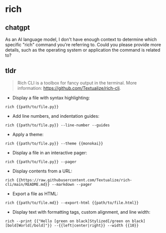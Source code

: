 # rich 
## chatgpt 
As an AI language model, I don't have enough context to determine which specific "rich" command you're referring to. Could you please provide more details, such as the operating system or application the command is related to? 

## tldr 
 
> Rich CLI is a toolbox for fancy output in the terminal.
> More information: <https://github.com/Textualize/rich-cli>.

- Display a file with syntax highlighting:

`rich {{path/to/file.py}}`

- Add line numbers, and indentation guides:

`rich {{path/to/file.py}} --line-number --guides`

- Apply a theme:

`rich {{path/to/file.py}} --theme {{monokai}}`

- Display a file in an interactive pager:

`rich {{path/to/file.py}} --pager`

- Display contents from a URL:

`rich {{https://raw.githubusercontent.com/Textualize/rich-cli/main/README.md}} --markdown --pager`

- Export a file as HTML:

`rich {{path/to/file.md}} --export-html {{path/to/file.html}}`

- Display text with formatting tags, custom alignment, and line width:

`rich --print {{"Hello [green on black]Stylized[/green on black] [bold]World[/bold]"}} --{{left|center|right}} --width {{10}}`
